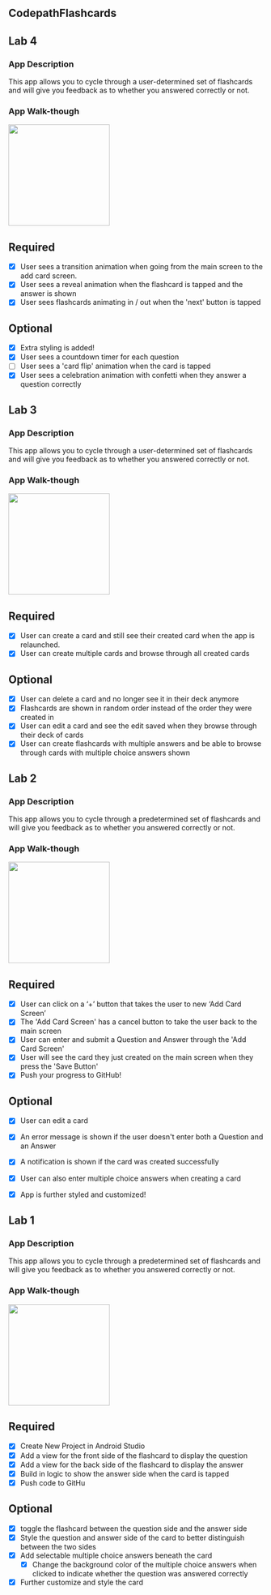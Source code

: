 ## CodepathFlashcards
 
## Lab 4

### App Description
This app allows you to cycle through a user-determined set of flashcards and will give you feedback as to whether you answered correctly or not.

### App Walk-though
<img src="YOUR_GIF_URL_HERE" width=200><br>

## Required
- [x] User sees a transition animation when going from the main screen to the add card screen.
- [x] User sees a reveal animation when the flashcard is tapped and the answer is shown
- [x] User sees flashcards animating in / out when the 'next' button is tapped

## Optional
- [x] Extra styling is added!
- [x] User sees a countdown timer for each question
- [ ] User sees a 'card flip' animation when the card is tapped
- [x] User sees a celebration animation with confetti when they answer a question correctly

## Lab 3

### App Description
This app allows you to cycle through a user-determined set of flashcards and will give you feedback as to whether you answered correctly or not.

### App Walk-though
<img src="https://github.com/K9shyguy/CodepathFlashcards/blob/master/Codepath%20Lab3.gif" width=200><br>

## Required
- [x] User can create a card and still see their created card when the app is relaunched.
- [x] User can create multiple cards and browse through all created cards

## Optional
- [x] User can delete a card and no longer see it in their deck anymore
- [x] Flashcards are shown in random order instead of the order they were created in
- [x] User can edit a card and see the edit saved when they browse through their deck of cards
- [x] User can create flashcards with multiple answers and be able to browse through cards with multiple choice answers shown

## Lab 2

### App Description
This app allows you to cycle through a predetermined set of flashcards and will give you feedback as to whether you answered correctly or not.

### App Walk-though
<img src="https://github.com/K9shyguy/CodepathFlashcards/blob/master/Codepath%20Lab2.gif" width=200><br>

## Required
- [x] User can click on a ‘+’ button that takes the user to new ‘Add Card Screen’
- [x] The 'Add Card Screen' has a cancel button to take the user back to the main screen
- [x] User can enter and submit a Question and Answer through the 'Add Card Screen'
- [x] User will see the card they just created on the main screen when they press the 'Save Button'
- [x] Push your progress to GitHub!

## Optional
- [x] User can edit a card
- [x] An error message is shown if the user doesn't enter both a Question and an Answer
- [x] A notification is shown if the card was created successfully
- [x] User can also enter multiple choice answers when creating a card
- [x] App is further styled and customized!


## Lab 1

### App Description
This app allows you to cycle through a predetermined set of flashcards and will give you feedback as to whether you answered correctly or not.

### App Walk-though

<img src="https://github.com/K9shyguy/CodepathFlashcards/blob/master/Codepath%20Lab1%20(3).gif" width=200><br>

## Required
- [x] Create New Project in Android Studio
- [x] Add a view for the front side of the flashcard to display the question
- [x] Add a view for the back side of the flashcard to display the answer
- [x] Build in logic to show the answer side when the card is tapped
- [x] Push code to GitHu
## Optional
- [x] toggle the flashcard between the question side and the answer side
- [x] Style the question and answer side of the card to better distinguish between the two sides
- [x] Add selectable multiple choice answers beneath the card
   - [x] Change the background color of the multiple choice answers when clicked to indicate whether the question was answered correctly
- [x] Further customize and style the card
